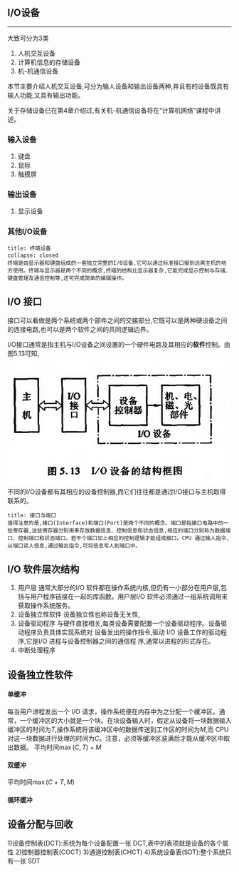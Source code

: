 
## I/O设备
---
大致可分为3类

1. 人机交互设备
2. 计算机信息的存储设备
3. 机-机通信设备

本节主要介绍人机交互设备,可分为输人设备和输出设备两种,并且有的设备既具有输人功能,又具有输出功能。

关于存储设备已在第4章介绍过,有关机-机通信设备将在“计算机网络”课程中讲述。

### 输入设备

1. 键盘
2. 鼠标
3. 触摸屏

### 输出设备

1. 显示设备

### 其他I/O设备

```ad-note
title: 终端设备
collapse: closed
终端是由显示器和键盘组成的一套独立完整的I/O设备,它可以通过标准接口接到远离主机的地方使用。终端与显示器是两个不同的概念,终端的结构比显示器复杂,它能完成显示控制与存储、键盘管理及通信控制等,还可完成简单的编辑操作。
```

## I/O 接口

接口可以看做是两个系统或两个部件之间的交接部分,它既可以是两种硬设备之间的连接电路,也可以是两个软件之间的共同逻辑边界。

I/O接口通常是指主机与I/O设备之间设置的一个硬件电路及其相应的**软件**控制。由图5.13可知,![5.13](微信截图_20240806002245.png)
不同的I/O设备都有其相应的设备控制器,而它们往往都是通过I/O接口与主机取得联系的。

```ad-note
title: 接口与端口
值得注意的是,接口(Interface)和端口(Port)是两个不同的概念。端口是指接口电路中的一些寄存器,这些寄存器分别用来存放数据信息、控制信息和状态信息,相应的端口分别称为数据端口、控制端口和状态端口。若干个端口加上相应的控制逻辑才能组成接口。CPU 通过输人指令,从端口读人信息,通过输出指令,可将信息写人到端口中。
```

## I/O 软件层次结构

1. 用户层
通常大部分的I/O 软件都在操作系统内核,但仍有一小部分在用户层,包括与用户程序链接在一起的库函数。用户层I/O 软件必须通过一组系统调用来获取操作系统服务。
2. 设备独立性软件 设备独立性也称设备无关性,
3. 设备驱动程序
与硬件直接相关,每类设备需要配置一个设备驱动程序。设备驱动程序负责具体实现系统对 设备发出的操作指令,驱动 I/O 设备工作的驱动程序,它是I/O 进程与设备控制器之间的通信程 序,通常以进程的形式存在。
4. 中断处理程序

## 设备独立性软件

#### 单缓冲
每当用户进程发出一个 I/O 请求，操作系统便在内存中为之分配一个缓冲区。通常，一个缓冲区的大小就是一个块。在块设备输入时，假定从设备将一块数据输入缓冲区的时间为$T$,操作系统将该缓冲区中的数据传送到工作区的时间为$M$,而 CPU 对这一块数据进行处理的时间为$C$。注意，必须等缓冲区装满后才能从缓冲区中取出数据。
平均时间$\max(C,T)+M$


#### 双缓冲
平均时间$\max(C+T,M)$

#### 循环缓冲

## 设备分配与回收

1)设备控制表(DCT):系统为每个设备配置一张 DCT,表中的表项就是设备的各个属性
2)控制器控制表(COCT)
3)通道控制表(CHCT)
4)系统设备表(SDT):整个系统只有一张 SDT


